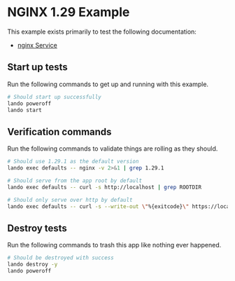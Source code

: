 # NGINX 1.29 Example

This example exists primarily to test the following documentation:

* [nginx Service](https://docs.lando.dev/plugins/nginx)

## Start up tests

Run the following commands to get up and running with this example.

```bash
# Should start up successfully
lando poweroff
lando start
```

## Verification commands

Run the following commands to validate things are rolling as they should.

```bash
# Should use 1.29.1 as the default version
lando exec defaults -- nginx -v 2>&1 | grep 1.29.1

# Should serve from the app root by default
lando exec defaults -- curl -s http://localhost | grep ROOTDIR

# Should only serve over http by default
lando exec defaults -- curl -s --write-out \"%{exitcode}\" https://localhost | grep 7
```

## Destroy tests

Run the following commands to trash this app like nothing ever happened.

```bash
# Should be destroyed with success
lando destroy -y
lando poweroff
```
